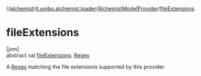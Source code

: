 //[alchemist](../../../index.md)/[it.unibo.alchemist.loader](../index.md)/[AlchemistModelProvider](index.md)/[fileExtensions](file-extensions.md)

# fileExtensions

[jvm]\
abstract val [fileExtensions](file-extensions.md): [Regex](https://kotlinlang.org/api/latest/jvm/stdlib/kotlin.text/-regex/index.html)

A [Regex](https://kotlinlang.org/api/latest/jvm/stdlib/kotlin.text/-regex/index.html) matching the file extensions supported by this provider.
